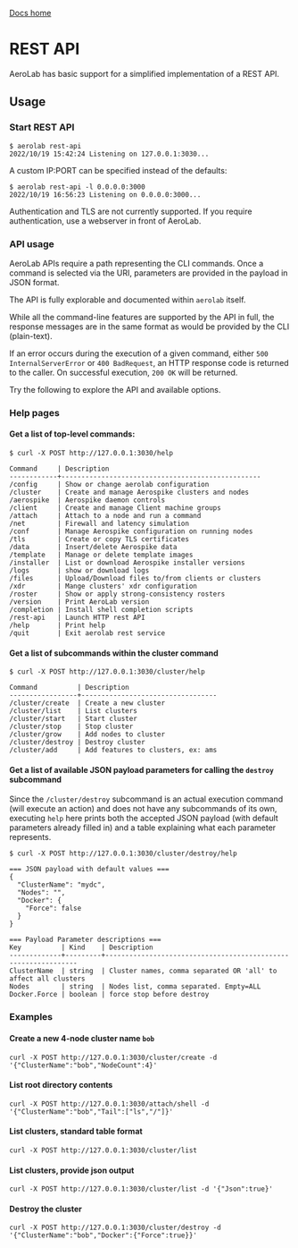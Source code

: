[Docs home](../README.md)

# REST API


AeroLab has basic support for a simplified implementation of a REST API.

## Usage

### Start REST API

```
$ aerolab rest-api
2022/10/19 15:42:24 Listening on 127.0.0.1:3030...
```

A custom IP:PORT can be specified instead of the defaults:

```
$ aerolab rest-api -l 0.0.0.0:3000
2022/10/19 16:56:23 Listening on 0.0.0.0:3000...
```

Authentication and TLS are not currently supported. If you require authentication,
use a webserver in front of AeroLab.

### API usage

AeroLab APIs require a path representing the CLI commands. Once a command is selected via the
URI, parameters are provided in the payload in JSON format.

The API is fully explorable and documented within `aerolab` itself.

While all the command-line features are supported by the API in full, the response messages
are in the same format as would be provided by the CLI (plain-text).

If an error occurs during the execution of a given command, either `500 InternalServerError`
or `400 BadRequest`, an HTTP response code is returned to the caller. On successful
execution, `200 OK` will be returned.

Try the following to explore the API and available options.

### Help pages

#### Get a list of top-level commands:

```
$ curl -X POST http://127.0.0.1:3030/help

Command     | Description
------------+--------------------------------------------------
/config     | Show or change aerolab configuration
/cluster    | Create and manage Aerospike clusters and nodes
/aerospike  | Aerospike daemon controls
/client     | Create and manage Client machine groups
/attach     | Attach to a node and run a command
/net        | Firewall and latency simulation
/conf       | Manage Aerospike configuration on running nodes
/tls        | Create or copy TLS certificates
/data       | Insert/delete Aerospike data
/template   | Manage or delete template images
/installer  | List or download Aerospike installer versions
/logs       | show or download logs
/files      | Upload/Download files to/from clients or clusters
/xdr        | Mange clusters' xdr configuration
/roster     | Show or apply strong-consistency rosters
/version    | Print AeroLab version
/completion | Install shell completion scripts
/rest-api   | Launch HTTP rest API
/help       | Print help
/quit       | Exit aerolab rest service
```

#### Get a list of subcommands within the cluster command

```
$ curl -X POST http://127.0.0.1:3030/cluster/help

Command          | Description
-----------------+----------------------------------
/cluster/create  | Create a new cluster
/cluster/list    | List clusters
/cluster/start   | Start cluster
/cluster/stop    | Stop cluster
/cluster/grow    | Add nodes to cluster
/cluster/destroy | Destroy cluster
/cluster/add     | Add features to clusters, ex: ams
```

#### Get a list of available JSON payload parameters for calling the `destroy` subcommand

Since the `/cluster/destroy` subcommand is an actual execution command
(will execute an action) and does not have any subcommands of its own, executing
`help` here prints both the accepted JSON payload (with default parameters already filled in)
and a table explaining what each parameter represents.

```
$ curl -X POST http://127.0.0.1:3030/cluster/destroy/help

=== JSON payload with default values ===
{
  "ClusterName": "mydc",
  "Nodes": "",
  "Docker": {
    "Force": false
  }
}

=== Payload Parameter descriptions ===
Key          | Kind    | Description
-------------+---------+---------------------------------------------------------------
ClusterName  | string  | Cluster names, comma separated OR 'all' to affect all clusters
Nodes        | string  | Nodes list, comma separated. Empty=ALL
Docker.Force | boolean | force stop before destroy
```

### Examples

#### Create a new 4-node cluster name `bob`

```
curl -X POST http://127.0.0.1:3030/cluster/create -d '{"ClusterName":"bob","NodeCount":4}'
```

#### List root directory contents

```
curl -X POST http://127.0.0.1:3030/attach/shell -d '{"ClusterName":"bob","Tail":["ls","/"]}'
```

#### List clusters, standard table format

```
curl -X POST http://127.0.0.1:3030/cluster/list
```

#### List clusters, provide json output

```
curl -X POST http://127.0.0.1:3030/cluster/list -d '{"Json":true}'
```

#### Destroy the cluster

```
curl -X POST http://127.0.0.1:3030/cluster/destroy -d '{"ClusterName":"bob","Docker":{"Force":true}}'
```
